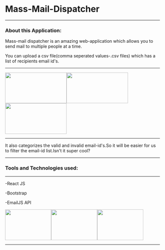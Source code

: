 #  **Mass-Mail-Dispatcher**

---
### **About this Application:**

Mass-mail dispatcher is an amazing web-application which allows you to send mail to multiple people at a time.

You can upload a csv file(comma seperated values-.csv files) which has a list of recipients email id's.

---


<img width="200"  height="100" src="../Frontend-Massmail%20dispatcher/extras/mail1.jpg"/><img width="200"  height="100" src="../Frontend-Massmail%20dispatcher/extras/mail2.webp"><img width="200"  height="100" src="../Frontend-Massmail%20dispatcher/extras/mail3.png">

---


It also categorizes the valid and invalid email-id's.So it will be easier for us to filter the email-id list.Isn't it super cool?

---

### **Tools and Technologies used:**

---

  -React JS

 -Bootstrap

 -EmailJS API



<img width="150"  height="100" src="../Frontend-Massmail%20dispatcher/extras/bootstrap.png"><img width="150"  height="100" src="../Frontend-Massmail%20dispatcher/extras/emailjs.jpg"><img width="150"  height="100" src="../Frontend-Massmail%20dispatcher/extras/react.png">

---

